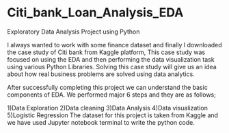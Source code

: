 # Citi_bank_Loan_Analysis_EDA
Exploratory Data Analysis Project using Python

I always wanted to work with some finance dataset and finally I downloaded the case study of Citi bank from Kaggle platform, This case study was focused on using the EDA and then performing the data visualization task using various Python Libraries. Solving this case study will give us an idea about how real business problems are solved using data analytics.

After successfully completing this project we can understand the basic components of EDA. We performed major 6 steps and they are as follows;

1)Data Exploration
2)Data cleaning
3)Data Analysis
4)Data visualization
5)Logistic Regression
The dataset for this project is taken from Kaggle and we have used Jupyter notebook terminal to write the python code.
